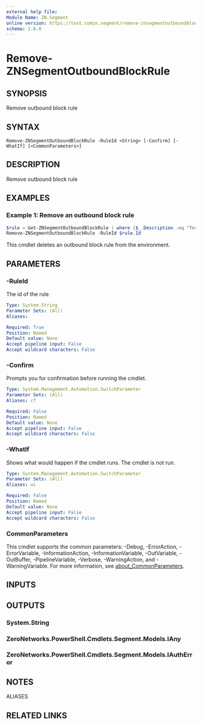 ```yaml
---
external help file:
Module Name: ZN.Segment
online version: https://test.comzn.segment/remove-znsegmentoutboundblockrule
schema: 2.0.0
---
```


# Remove-ZNSegmentOutboundBlockRule

## SYNOPSIS
Remove outbound block rule

## SYNTAX

```
Remove-ZNSegmentOutboundBlockRule -RuleId <String> [-Confirm] [-WhatIf] [<CommonParameters>]
```

## DESCRIPTION
Remove outbound block rule

## EXAMPLES

### Example 1: Remove an outbound block rule
```powershell
$rule = Get-ZNSegmentOutboundBlockRule | where {$_.Description -eq "Test Rule"}
Remove-ZNSegmentOutboundBlockRule -RuleId $rule.Id
```

This cmdlet deletes an outbound block rule from the environment.

## PARAMETERS

### -RuleId
The id of the rule

```yaml
Type: System.String
Parameter Sets: (All)
Aliases:

Required: True
Position: Named
Default value: None
Accept pipeline input: False
Accept wildcard characters: False
```

### -Confirm
Prompts you for confirmation before running the cmdlet.

```yaml
Type: System.Management.Automation.SwitchParameter
Parameter Sets: (All)
Aliases: cf

Required: False
Position: Named
Default value: None
Accept pipeline input: False
Accept wildcard characters: False
```

### -WhatIf
Shows what would happen if the cmdlet runs.
The cmdlet is not run.

```yaml
Type: System.Management.Automation.SwitchParameter
Parameter Sets: (All)
Aliases: wi

Required: False
Position: Named
Default value: None
Accept pipeline input: False
Accept wildcard characters: False
```

### CommonParameters
This cmdlet supports the common parameters: -Debug, -ErrorAction, -ErrorVariable, -InformationAction, -InformationVariable, -OutVariable, -OutBuffer, -PipelineVariable, -Verbose, -WarningAction, and -WarningVariable. For more information, see [about_CommonParameters](http://go.microsoft.com/fwlink/?LinkID=113216).

## INPUTS

## OUTPUTS

### System.String

### ZeroNetworks.PowerShell.Cmdlets.Segment.Models.IAny

### ZeroNetworks.PowerShell.Cmdlets.Segment.Models.IAuthError

## NOTES

ALIASES

## RELATED LINKS

